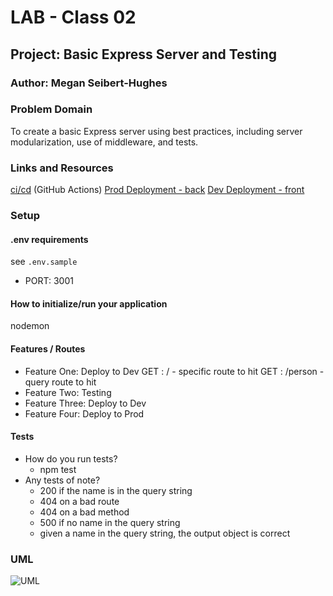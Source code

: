# LAB - Class 02

## Project: Basic Express Server and Testing

### Author: Megan Seibert-Hughes

### Problem Domain
To create a basic Express server using best practices, including server modularization, use of middleware, and tests.

### Links and Resources
[ci/cd]() (GitHub Actions)
[Prod Deployment - back]()
[Dev Deployment - front]()

### Setup

#### .env requirements

see `.env.sample`
- PORT: 3001

#### How to initialize/run your application
nodemon

#### Features / Routes

- Feature One: Deploy to Dev
GET : / - specific route to hit
GET : /person - query route to hit
- Feature Two: Testing
- Feature Three: Deploy to Dev
- Feature Four: Deploy to Prod

#### Tests
- How do you run tests?
  - npm test
- Any tests of note?
  - 200 if the name is in the query string
  - 404 on a bad route
  - 404 on a bad method
  - 500 if no name in the query string
  - given a name in the query string, the output object is correct

### UML
![UML]()

